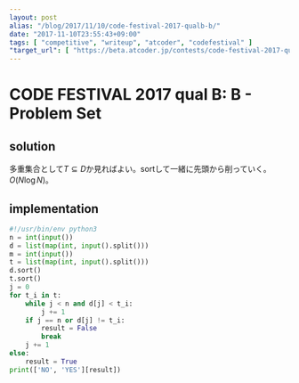 ```yaml
---
layout: post
alias: "/blog/2017/11/10/code-festival-2017-qualb-b/"
date: "2017-11-10T23:55:43+09:00"
tags: [ "competitive", "writeup", "atcoder", "codefestival" ]
"target_url": [ "https://beta.atcoder.jp/contests/code-festival-2017-qualb/tasks/code_festival_2017_qualb_b" ]
---
```


# CODE FESTIVAL 2017 qual B: B - Problem Set

## solution

多重集合として$T \subseteq D$か見ればよい。sortして一緒に先頭から削っていく。$O(N \log N)$。

## implementation

``` python
#!/usr/bin/env python3
n = int(input())
d = list(map(int, input().split()))
m = int(input())
t = list(map(int, input().split()))
d.sort()
t.sort()
j = 0
for t_i in t:
    while j < n and d[j] < t_i:
        j += 1
    if j == n or d[j] != t_i:
        result = False
        break
    j += 1
else:
    result = True
print(['NO', 'YES'][result])
```
